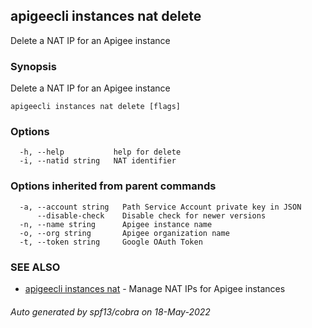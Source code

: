 ## apigeecli instances nat delete

Delete a NAT IP for an Apigee instance

### Synopsis

Delete a NAT IP for an Apigee instance

```
apigeecli instances nat delete [flags]
```

### Options

```
  -h, --help           help for delete
  -i, --natid string   NAT identifier
```

### Options inherited from parent commands

```
  -a, --account string   Path Service Account private key in JSON
      --disable-check    Disable check for newer versions
  -n, --name string      Apigee instance name
  -o, --org string       Apigee organization name
  -t, --token string     Google OAuth Token
```

### SEE ALSO

* [apigeecli instances nat](apigeecli_instances_nat.md)	 - Manage NAT IPs for Apigee instances

###### Auto generated by spf13/cobra on 18-May-2022
